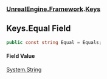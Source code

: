 ### [UnrealEngine.Framework](UnrealEngine_Framework.md 'UnrealEngine.Framework').[Keys](Keys.md 'UnrealEngine.Framework.Keys')
## Keys.Equal Field
```csharp
public const string Equal = Equals;
```
#### Field Value
[System.String](https://docs.microsoft.com/en-us/dotnet/api/System.String 'System.String')
